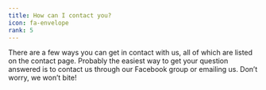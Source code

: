 ```yaml
---
title: How can I contact you?
icon: fa-envelope
rank: 5
---
```


There are a few ways you can get in contact with us, all of which are listed on the contact page. Probably the easiest way to get your question answered is to contact us through our Facebook group or emailing us. Don’t worry, we won’t bite!
